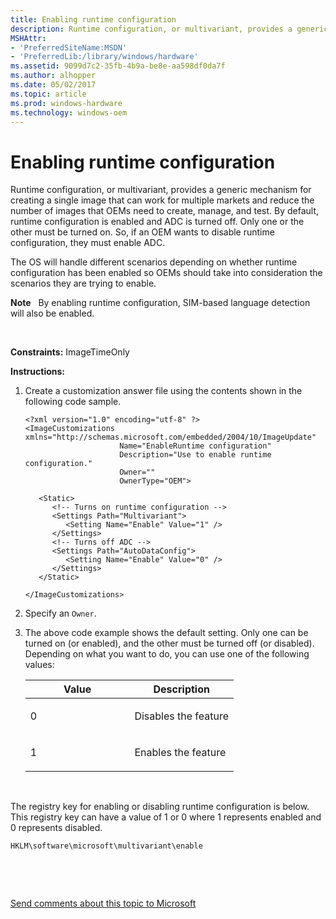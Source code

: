```yaml
---
title: Enabling runtime configuration
description: Runtime configuration, or multivariant, provides a generic mechanism for creating a single image that can work for multiple markets and reduce the number of images that OEMs need to create, manage, and test.
MSHAttr:
- 'PreferredSiteName:MSDN'
- 'PreferredLib:/library/windows/hardware'
ms.assetid: 9099d7c2-35fb-4b9a-be8e-aa598df0da7f
ms.author: alhopper
ms.date: 05/02/2017
ms.topic: article
ms.prod: windows-hardware
ms.technology: windows-oem
---
```


# Enabling runtime configuration


Runtime configuration, or multivariant, provides a generic mechanism for creating a single image that can work for multiple markets and reduce the number of images that OEMs need to create, manage, and test. By default, runtime configuration is enabled and ADC is turned off. Only one or the other must be turned on. So, if an OEM wants to disable runtime configuration, they must enable ADC.

The OS will handle different scenarios depending on whether runtime configuration has been enabled so OEMs should take into consideration the scenarios they are trying to enable.

**Note**  
By enabling runtime configuration, SIM-based language detection will also be enabled.

 

<a href="" id="constraints---imagetimeonly"></a>**Constraints:** ImageTimeOnly  

<a href="" id="instructions-"></a>**Instructions:**  
1.  Create a customization answer file using the contents shown in the following code sample.

    ``` syntax
    <?xml version="1.0" encoding="utf-8" ?>  
    <ImageCustomizations xmlns="http://schemas.microsoft.com/embedded/2004/10/ImageUpdate"  
                         Name="EnableRuntime configuration"  
                         Description="Use to enable runtime configuration."
                         Owner=""  
                         OwnerType="OEM"> 

       <Static>
          <!-- Turns on runtime configuration -->
          <Settings Path="Multivariant">  
             <Setting Name="Enable" Value="1" /> 
          </Settings>  
          <!-- Turns off ADC -->
          <Settings Path="AutoDataConfig">  
             <Setting Name="Enable" Value="0" /> 
          </Settings>  
       </Static>

    </ImageCustomizations>
    ```

2.  Specify an `Owner`.

3.  The above code example shows the default setting. Only one can be turned on (or enabled), and the other must be turned off (or disabled). Depending on what you want to do, you can use one of the following values:

    <table>
    <colgroup>
    <col width="50%" />
    <col width="50%" />
    </colgroup>
    <thead>
    <tr class="header">
    <th>Value</th>
    <th>Description</th>
    </tr>
    </thead>
    <tbody>
    <tr class="odd">
    <td><p>0</p></td>
    <td><p>Disables the feature</p></td>
    </tr>
    <tr class="even">
    <td><p>1</p></td>
    <td><p>Enables the feature</p></td>
    </tr>
    </tbody>
    </table>

     

The registry key for enabling or disabling runtime configuration is below. This registry key can have a value of 1 or 0 where 1 represents enabled and 0 represents disabled.

``` syntax
HKLM\software\microsoft\multivariant\enable
```

 

 

[Send comments about this topic to Microsoft](mailto:wsddocfb@microsoft.com?subject=Documentation%20feedback%20%5Bp_phCustomization\p_phCustomization%5D:%20Enabling%20runtime%20configuration%20%20RELEASE:%20%289/7/2016%29&body=%0A%0APRIVACY%20STATEMENT%0A%0AWe%20use%20your%20feedback%20to%20improve%20the%20documentation.%20We%20don't%20use%20your%20email%20address%20for%20any%20other%20purpose,%20and%20we'll%20remove%20your%20email%20address%20from%20our%20system%20after%20the%20issue%20that%20you're%20reporting%20is%20fixed.%20While%20we're%20working%20to%20fix%20this%20issue,%20we%20might%20send%20you%20an%20email%20message%20to%20ask%20for%20more%20info.%20Later,%20we%20might%20also%20send%20you%20an%20email%20message%20to%20let%20you%20know%20that%20we've%20addressed%20your%20feedback.%0A%0AFor%20more%20info%20about%20Microsoft's%20privacy%20policy,%20see%20http://privacy.microsoft.com/default.aspx. "Send comments about this topic to Microsoft")




